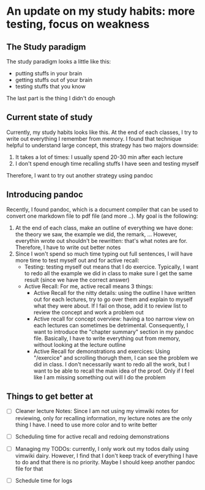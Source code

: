 # An update on my study habits: more testing, focus on weakness

## The Study paradigm

The study paradigm looks a little like this:
* putting stuffs in your brain
* getting stuffs out of your brain 
* testing stuffs that you know

The last part is the thing I didn't do enough

## Current state of study

Currently, my study habits looks like this. At the end of each classes, 
I try to write out everything I remember from memory. I found that technique 
helpful to understand large concept, this strategy has two majors downside:
1. It takes a lot of times: I usually spend 20-30 min after each lecture
2. I don't spend enough time recalling stuffs I have seen and testing myself

Therefore, I want to try out another strategy using pandoc

## Introducing pandoc 

Recently, I found pandoc, which is a document compiler that can be used to 
convert one markdown file to pdf file (and more ..). My goal is the following:
1. At the end of each class, make an outline of everything we have done: 
   the theory we saw, the example we did, the remark, ... However, everythin 
   wrote out shouldn't be rewritten: that's what notes are for. Therefore, 
   I have to write out better notes
2. Since I won't spend so much time typing out full sentences, I will have more 
   time to test myself out and for active recall:
   - Testing: testing myself out means that I do exercice. Typically, I want to 
     redo all the example we did in class to make sure I get the same result 
     (since we have the correct answer)
   - Active Recall: For me, active recall means 3 things:
       - Active Recall for the nitty details: using the outline I have written 
	 out for each lectures, try to go over them and explain to myself what 
	 they were about. If I fail on those, add it to review list to review 
	 the concept and work a problem out
       - Active recall for concept overview: having a too narrow view on each 
	 lectures can sometimes be detrimental. Consequently, I want to introduce 
	 the "chapter summary" section in my pandoc file. Basically, I have 
	 to write everything out from memory, without looking at the lecture 
	 outline
       - Active Recall for demonstrations and exercices: Using "/exercice" 
	 and scrolling thorugh them, I can see the problem we did in class. 
	 I don't necessarily want to redo all the work, but I want to be able 
	 to recall the main idea of the proof. Only if I feel like I am missing 
	 something out will I do the problem 

## Things to get better at

- [ ] Cleaner lecture Notes: Since I am not using my vimwiki notes for reviewing, 
      only for recalling information, my lecture notes are the only thing I 
      have. I need to use more color and to write better 
- [ ] Scheduling time for active recall and redoing demonstrations
- [ ] Managing my TODOs: currently, I only work out my todos daily using vimwiki 
      dairy. However, I find that I don't keep track of everything I have to do 
      and that there is no priority. Maybe I should keep another pandoc file for 
      that
- [ ] Schedule time for logs

